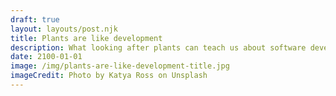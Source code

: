 ```yaml
---
draft: true
layout: layouts/post.njk
title: Plants are like development
description: What looking after plants can teach us about software development
date: 2100-01-01
image: /img/plants-are-like-development-title.jpg
imageCredit: Photo by Katya Ross on Unsplash
---
```

